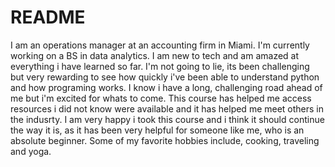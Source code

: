 # README
I am an operations manager at an accounting firm in Miami. I'm currently working on a BS in data analytics. I am new to tech and am amazed at everything i have learned so far. I'm not going to lie, its been challenging but very rewarding to see how quickly i've been able to understand python and how programing works. I know i have a long, challenging road ahead of me but i'm excited for whats to come. This course has helped me access resources i did not know were available and it has helped me meet others in the indusrty. I am very happy i took this course and i think it should continue the way it is, as it has been very helpful for someone like me, who is an absolute beginner. Some of my favorite hobbies include, cooking, traveling and yoga. 
